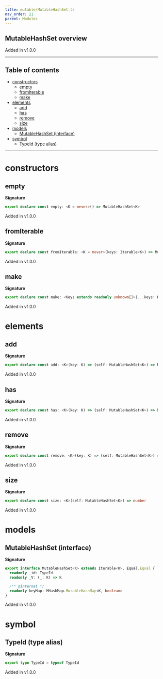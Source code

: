 ```yaml
---
title: mutable/MutableHashSet.ts
nav_order: 21
parent: Modules
---
```


## MutableHashSet overview

Added in v1.0.0

---

<h2 class="text-delta">Table of contents</h2>

- [constructors](#constructors)
  - [empty](#empty)
  - [fromIterable](#fromiterable)
  - [make](#make)
- [elements](#elements)
  - [add](#add)
  - [has](#has)
  - [remove](#remove)
  - [size](#size)
- [models](#models)
  - [MutableHashSet (interface)](#mutablehashset-interface)
- [symbol](#symbol)
  - [TypeId (type alias)](#typeid-type-alias)

---

# constructors

## empty

**Signature**

```ts
export declare const empty: <K = never>() => MutableHashSet<K>
```

Added in v1.0.0

## fromIterable

**Signature**

```ts
export declare const fromIterable: <K = never>(keys: Iterable<K>) => MutableHashSet<K>
```

Added in v1.0.0

## make

**Signature**

```ts
export declare const make: <Keys extends readonly unknown[]>(...keys: Keys) => MutableHashSet<Keys[number]>
```

Added in v1.0.0

# elements

## add

**Signature**

```ts
export declare const add: <K>(key: K) => (self: MutableHashSet<K>) => MutableHashSet<K>
```

Added in v1.0.0

## has

**Signature**

```ts
export declare const has: <K>(key: K) => (self: MutableHashSet<K>) => boolean
```

Added in v1.0.0

## remove

**Signature**

```ts
export declare const remove: <K>(key: K) => (self: MutableHashSet<K>) => MutableHashSet<K>
```

Added in v1.0.0

## size

**Signature**

```ts
export declare const size: <K>(self: MutableHashSet<K>) => number
```

Added in v1.0.0

# models

## MutableHashSet (interface)

**Signature**

```ts
export interface MutableHashSet<K> extends Iterable<K>, Equal.Equal {
  readonly _id: TypeId
  readonly _V: (_: K) => K

  /** @internal */
  readonly keyMap: MHashMap.MutableHashMap<K, boolean>
}
```

Added in v1.0.0

# symbol

## TypeId (type alias)

**Signature**

```ts
export type TypeId = typeof TypeId
```

Added in v1.0.0
